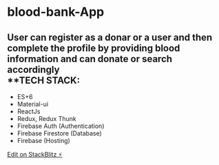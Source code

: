 # blood-bank-App
**User can register as a donar or a user and then complete the profile by providing blood information and can donate or search accordingly**
<br />**TECH STACK:
------------------------------------

* ES+6
* Material-ui
* ReactJs
* Redux, Redux Thunk
* Firebase Auth (Authentication)
* Firebase Firestore (Database)
* Firebase (Hosting)

[Edit on StackBlitz ⚡️](https://stackblitz.com/edit/blood-bank)
